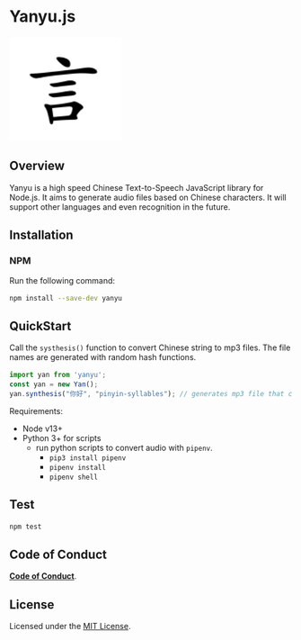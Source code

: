 <h1>
  Yanyu.js
</h1>

<p>
  <a href="https://zh.m.wiktionary.org/zh/%E8%A8%80">
    <img alt="Yan" src="public/yan.png" width="200" />
  </a>
</p>

## Overview

Yanyu is a high speed Chinese Text-to-Speech JavaScript library for Node.js. It aims to generate audio files based on Chinese characters. It will support other languages and even recognition in the future. 


## Installation

### NPM
Run the following command:
```bash
npm install --save-dev yanyu
```


## QuickStart
Call the ```systhesis()``` function to convert Chinese string to mp3 files. The file names are generated with random hash functions.
```js
import yan from 'yanyu';
const yan = new Yan();
yan.synthesis("你好", "pinyin-syllables"); // generates mp3 file that can read out loud
```


Requirements: 
* Node v13+
* Python 3+ for scripts
  * run python scripts to convert audio with `pipenv`. 
    * `pip3 install pipenv`
    * `pipenv install`
    * `pipenv shell`


## Test
```bash
npm test
```

## Code of Conduct
[**Code of Conduct**](./CODE-OF-CONDUCT.md).

## License

Licensed under the [MIT License](./LICENSE).
